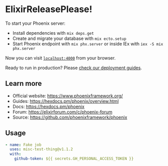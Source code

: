 # ElixirReleasePlease!

To start your Phoenix server:

- Install dependencies with `mix deps.get`
- Create and migrate your database with `mix ecto.setup`
- Start Phoenix endpoint with `mix phx.server` or inside IEx with `iex -S mix phx.server`

Now you can visit [`localhost:4000`](http://localhost:4000) from your browser.

Ready to run in production? Please [check our deployment guides](https://hexdocs.pm/phoenix/deployment.html).

## Learn more

- Official website: https://www.phoenixframework.org/
- Guides: https://hexdocs.pm/phoenix/overview.html
- Docs: https://hexdocs.pm/phoenix
- Forum: https://elixirforum.com/c/phoenix-forum
- Source: https://github.com/phoenixframework/phoenix

## Usage

<!-- {x-release-please-start-version} -->

```yaml
- name: Fake job
  uses: misc-test-thing@v1.1.2
  with:
    github-token: ${{ secrets.GH_PERSONAL_ACCESS_TOKEN }}
```

<!-- {x-release-please-end} -->
